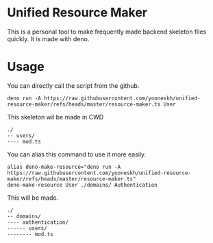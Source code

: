 # Unified Resource Maker

This is a personal tool to make frequently made backend skeleton files quickly. It is made with deno.


# Usage

You can directly call the script from the github.
```
deno run -A https://raw.githubusercontent.com/yooneskh/unified-resource-maker/refs/heads/master/resource-maker.ts User
```

This skeleton wil be made in CWD

```
./
-- users/
---- mod.ts
```

You can alias this command to use it more easily.

```
alias deno-make-resource="deno run -A https://raw.githubusercontent.com/yooneskh/unified-resource-maker/refs/heads/master/resource-maker.ts"
deno-make-resource User ./domains/ Authentication
```

This will be made.

```
./
-- domains/
---- authentication/
------ users/
-------- mod.ts
```
